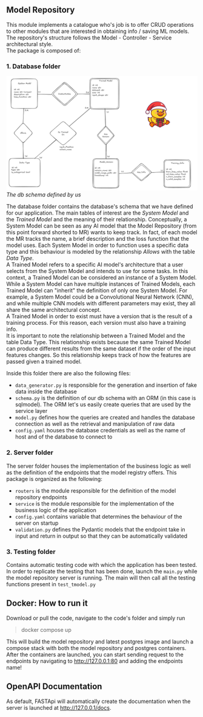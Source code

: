 ## Model Repository
This module implements a catalogue
who's job is to offer CRUD operations to other modules
that are interested in obtaining info
/ saving ML models.   The repository's structure follows the Model - Controller - Service
architectural style.  
The package is composed of:
### 1. Database folder
![db_schema](db_schema.png)
*The db schema defined by us*   

The database folder contains the database's schema that we have defined for our application.
The main tables of interest are the *System Model* and the *Trained Model* and the meaning
of their relationship. Conceptually, a System Model can be seen as any AI model that 
the Model Repository (from this point forward shorted to MR) wants to keep track. 
In fact, of each model the MR tracks the name, a brief description and the loss function that
the model uses. Each System Model in order to function uses a specific data type and
this behaviour is modeled by the relationship *Allows* with the table *Data Type*.  
A Trained Model refers to a specific AI model's architecture
that a user selects from the System Model and intends to use for some tasks. 
In this context, a Trained Model can be considered an  instance of a System Model. 
While a System Model can have multiple instances of Trained Models, each Trained 
Model can "inherit" the definition of only one System Model. 
For example, a System Model could be a Convolutional Neural Network (CNN), 
and while multiple CNN models with different parameters may exist, they all share the 
same architectural concept.  
A Trained Model in order to exist must have a version that is the result of a training 
process. For this reason, each version must also have a training info.  
It is important to note the relationship between a Trained Model and the table Data Type.
This relationship exists because the same Trained Model can produce different results from the same dataset if 
the order of the input features changes. So this relationship keeps track of how the 
features are passed given a trained model.  

Inside this folder there are also the following files:
*   `data_generator.py` is responsible for the generation and
insertion of fake data inside the database
* `schema.py` is the definition of our db schema with an ORM (in this
case is sqlmodel). The ORM let's us easily create queries that are used by
the service layer
* `model.py` defines how the queries are created and handles the database
connection as well as the retrieval and manipulation of raw data
* `config.yaml` houses the database credentials as well as the name of 
host and of the database to connect to
### 2. Server folder
The server folder houses the implementation of the business logic as
well as the definition of the endpoints that the model registry offers.
This package is organized as the following:
* `routers` is the module responsible for the definition
of the model repository endpoints
* `service` is the module responsible for the implementation of the 
business logic of the application
* `config.yaml` contains variable that determines the behaviour of the 
server on startup
* `validation.py` defines the Pydantic models that the endpoint take in input and
return in output so that they can be automatically validated
### 3. Testing folder
Contains automatic testing code with which the application has been 
tested. In order to replicate the testing that has been done, launch
the `main.py` while the model repository server is running. The main 
will then call all the testing functions present in `test_tmodel.py`
## Docker: How to run it
Download or pull the code, navigate to the code's folder and simply run  
> docker compose up  

This will build the model repository and latest postgres image and
launch a compose stack with both the model repository and postgres
containers. After the containers are launched, you can start sending
request to the endpoints by navigating to http://127.0.0.1:80 and
adding the endpoints name!
## OpenAPI Documentation
As default, FASTApi will automatically create the documentation when 
the server is launched at http://127.0.0.1/docs.  